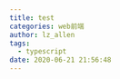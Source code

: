 ```yaml
---
title: test
categories: web前端
author: lz_allen
tags:
  - typescript
date: 2020-06-21 21:56:48
---
```

